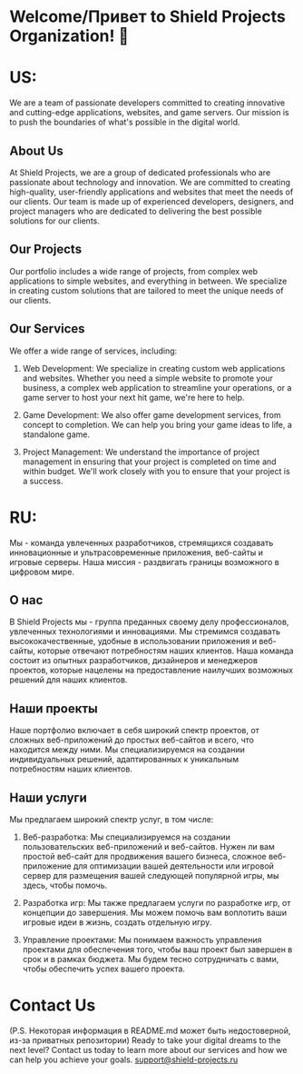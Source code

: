 # Welcome/Привет to Shield Projects Organization! 👋

# US:
We are a team of passionate developers committed to creating innovative and cutting-edge applications, websites, and game servers. Our mission is to push the boundaries of what's possible in the digital world.

## About Us
At Shield Projects, we are a group of dedicated professionals who are passionate about technology and innovation. We are committed to creating high-quality, user-friendly applications and websites that meet the needs of our clients. Our team is made up of experienced developers, designers, and project managers who are dedicated to delivering the best possible solutions for our clients.

## Our Projects
Our portfolio includes a wide range of projects, from complex web applications to simple websites, and everything in between. We specialize in creating custom solutions that are tailored to meet the unique needs of our clients.

## Our Services
We offer a wide range of services, including:

1. Web Development: We specialize in creating custom web applications and websites. Whether you need a simple website to promote your business, a complex web application to streamline your operations, or a game server to host your next hit game, we're here to help.

2. Game Development: We also offer game development services, from concept to completion. We can help you bring your game ideas to life, a standalone game.

3. Project Management: We understand the importance of project management in ensuring that your project is completed on time and within budget. We'll work closely with you to ensure that your project is a success.

# RU:
Мы - команда увлеченных разработчиков, стремящихся создавать инновационные и ультрасовременные приложения, веб-сайты и игровые серверы. Наша миссия - раздвигать границы возможного в цифровом мире.

## О нас
В Shield Projects мы - группа преданных своему делу профессионалов, увлеченных технологиями и инновациями. Мы стремимся создавать высококачественные, удобные в использовании приложения и веб-сайты, которые отвечают потребностям наших клиентов. Наша команда состоит из опытных разработчиков, дизайнеров и менеджеров проектов, которые нацелены на предоставление наилучших возможных решений для наших клиентов.

## Наши проекты
Наше портфолио включает в себя широкий спектр проектов, от сложных веб-приложений до простых веб-сайтов и всего, что находится между ними. Мы специализируемся на создании индивидуальных решений, адаптированных к уникальным потребностям наших клиентов.

## Наши услуги
Мы предлагаем широкий спектр услуг, в том числе:

1. Веб-разработка: Мы специализируемся на создании пользовательских веб-приложений и веб-сайтов. Нужен ли вам простой веб-сайт для продвижения вашего бизнеса, сложное веб-приложение для оптимизации вашей деятельности или игровой сервер для размещения вашей следующей популярной игры, мы здесь, чтобы помочь.

2. Разработка игр: Мы также предлагаем услуги по разработке игр, от концепции до завершения. Мы можем помочь вам воплотить ваши игровые идеи в жизнь, создать отдельную игру.

3. Управление проектами: Мы понимаем важность управления проектами для обеспечения того, чтобы ваш проект был завершен в срок и в рамках бюджета. Мы будем тесно сотрудничать с вами, чтобы обеспечить успех вашего проекта.

# Contact Us
(P.S. Некоторая информация в README.md может быть недостоверной, из-за приватных репозитории) 
Ready to take your digital dreams to the next level? Contact us today to learn more about our services and how we can help you achieve your goals.
support@shield-projects.ru
